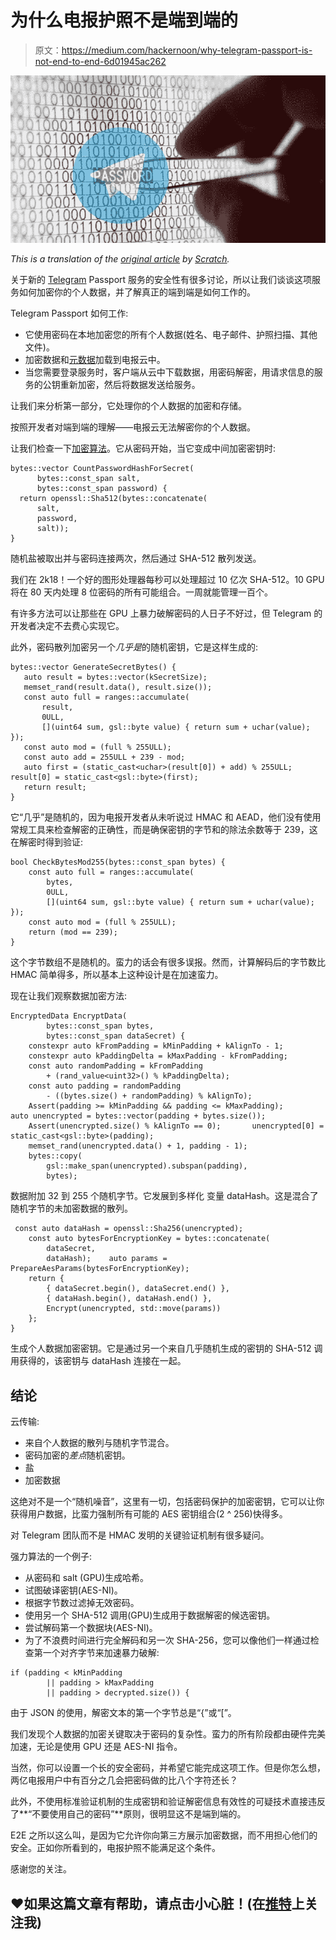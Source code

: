 # 为什么电报护照不是端到端的

> 原文：<https://medium.com/hackernoon/why-telegram-passport-is-not-end-to-end-6d01945ac262>

![](img/c3e0ec98b1557cec9d83b80df229e3d5.png)

*This is a translation of the* [*original article*](https://habr.com/post/418535/) *by* [*Scratch*](https://habr.com/users/Scratch/)*.*

关于新的 [Telegram](https://hackernoon.com/tagged/telegram) Passport 服务的安全性有很多讨论，所以让我们谈谈这项服务如何加密你的个人数据，并了解真正的端到端是如何工作的。

Telegram Passport 如何工作:

*   它使用密码在本地加密您的所有个人数据(姓名、电子邮件、护照扫描、其他文件)。
*   加密数据和[元数据](https://hackernoon.com/tagged/metadata)加载到电报云中。
*   当您需要登录服务时，客户端从云中下载数据，用密码解密，用请求信息的服务的公钥重新加密，然后将数据发送给服务。

让我们来分析第一部分，它处理你的个人数据的加密和存储。

按照开发者对端到端的理解——电报云无法解密你的个人数据。

让我们检查一下[加密算法](https://github.com/telegramdesktop/tdesktop/blob/a919737f6ef98b56cd7db41577ecfc269a60f444/Telegram/SourceFiles/passport/passport_encryption.cpp)。它从密码开始，当它变成中间加密密钥时:

```
bytes::vector CountPasswordHashForSecret(
      bytes::const_span salt,
      bytes::const_span password) {
  return openssl::Sha512(bytes::concatenate(
      salt,
      password,
      salt));
}
```

随机盐被取出并与密码连接两次，然后通过 SHA-512 散列发送。

我们在 2k18！一个好的图形处理器每秒可以处理超过 10 亿次 SHA-512。10 GPU 将在 80 天内处理 8 位密码的所有可能组合。一周就能管理一百个。

有许多方法可以让那些在 GPU 上暴力破解密码的人日子不好过，但 Telegram 的开发者决定不去费心实现它。

此外，密码散列加密另一个*几乎是*的随机密钥，它是这样生成的:

```
bytes::vector GenerateSecretBytes() {
   auto result = bytes::vector(kSecretSize);
   memset_rand(result.data(), result.size());
   const auto full = ranges::accumulate(
       result,
       0ULL,
       [](uint64 sum, gsl::byte value) { return sum + uchar(value); });  
   const auto mod = (full % 255ULL);
   const auto add = 255ULL + 239 - mod;  
   auto first = (static_cast<uchar>(result[0]) + add) % 255ULL; result[0] = static_cast<gsl::byte>(first);
   return result;
}
```

它“几乎”是随机的，因为电报开发者从未听说过 HMAC 和 AEAD，他们没有使用常规工具来检查解密的正确性，而是确保密钥的字节和的除法余数等于 239，这在解密时得到验证:

```
bool CheckBytesMod255(bytes::const_span bytes) {  
    const auto full = ranges::accumulate(   
        bytes,
        0ULL,
        [](uint64 sum, gsl::byte value) { return sum + uchar(value); });
    const auto mod = (full % 255ULL);  
    return (mod == 239); 
}
```

这个字节数组不是随机的。蛮力的话会有很多误报。然而，计算解码后的字节数比 HMAC 简单得多，所以基本上这种设计是在加速蛮力。

现在让我们观察数据加密方法:

```
EncryptedData EncryptData(   
        bytes::const_span bytes,  
        bytes::const_span dataSecret) {  
    constexpr auto kFromPadding = kMinPadding + kAlignTo - 1;   
    constexpr auto kPaddingDelta = kMaxPadding - kFromPadding;  
    const auto randomPadding = kFromPadding   
        + (rand_value<uint32>() % kPaddingDelta);  
    const auto padding = randomPadding   
        - ((bytes.size() + randomPadding) % kAlignTo);  
    Assert(padding >= kMinPadding && padding <= kMaxPadding);       auto unencrypted = bytes::vector(padding + bytes.size());  
    Assert(unencrypted.size() % kAlignTo == 0);       unencrypted[0] = static_cast<gsl::byte>(padding);  
    memset_rand(unencrypted.data() + 1, padding - 1);  
    bytes::copy(   
        gsl::make_span(unencrypted).subspan(padding),
        bytes);
```

数据附加 32 到 255 个随机字节。它发展到多样化
变量 dataHash。这是混合了随机字节的未加密数据的散列。

```
 const auto dataHash = openssl::Sha256(unencrypted);  
    const auto bytesForEncryptionKey = bytes::concatenate(   
        dataSecret,   
        dataHash);    auto params = PrepareAesParams(bytesForEncryptionKey);  
    return {
        { dataSecret.begin(), dataSecret.end() },   
        { dataHash.begin(), dataHash.end() },   
        Encrypt(unencrypted, std::move(params))  
    }; 
}
```

生成个人数据加密密钥。它是通过另一个来自几乎随机生成的密钥的 SHA-512 调用获得的，该密钥与 dataHash 连接在一起。

## 结论

云传输:

*   来自个人数据的散列与随机字节混合。
*   密码加密的*差点*随机密钥。
*   盐
*   加密数据

这绝对不是一个“随机噪音”，这里有一切，包括密码保护的加密密钥，它可以让你获得用户数据，比蛮力强制所有可能的 AES 密钥组合(2 ^ 256)快得多。

对 Telegram 团队而不是 HMAC 发明的关键验证机制有很多疑问。

强力算法的一个例子:

*   从密码和 salt (GPU)生成哈希。
*   试图破译密钥(AES-NI)。
*   根据字节数过滤掉无效密码。
*   使用另一个 SHA-512 调用(GPU)生成用于数据解密的候选密钥。
*   尝试解码第一个数据块(AES-NI)。
*   为了不浪费时间进行完全解码和另一次 SHA-256，您可以像他们一样通过检查第一个对齐字节来加速暴力破解:

```
if (padding < kMinPadding   
        || padding > kMaxPadding   
        || padding > decrypted.size()) {
```

由于 JSON 的使用，解密文本的第一个字节总是“{”或“[”。

我们发现个人数据的加密关键取决于密码的复杂性。蛮力的所有阶段都由硬件完美加速，无论是使用 GPU 还是 AES-NI 指令。

当然，你可以设置一个长的安全密码，并希望它能完成这项工作。但是你怎么想，两亿电报用户中有百分之几会把密码做的比八个字符还长？

此外，不使用标准验证机制的生成密钥和验证解密信息有效性的可疑技术直接违反了**“不要使用自己的密码”**原则，很明显这不是端到端的。

E2E 之所以这么叫，是因为它允许你向第三方展示加密数据，而不用担心他们的安全。正如你所看到的，电报护照不能满足这个条件。

感谢您的关注。

## ❤如果这篇文章有帮助，请点击小心脏！(在[推特](https://twitter.com/alik_chebotar)上关注我)
